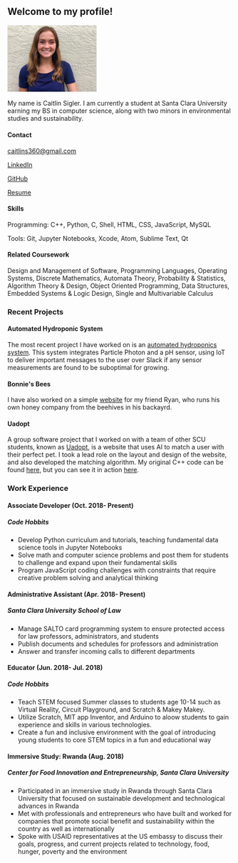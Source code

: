 ## Welcome to my profile!

<img src="images/photo%20copy.jpeg" width="200">


My name is Caitlin Sigler. I am currently a student at Santa Clara University earning my BS in computer science, along with two minors in environmental studies and sustainability. 

#### Contact
caitlins360@gmail.com


[LinkedIn](https://www.linkedin.com/in/caitlinsigler/)


[GitHub](https://github.com/caitlinsigler)


[Resume](http://)

#### Skills
Programming: C++, Python, C, Shell, HTML, CSS, JavaScript, MySQL


Tools: Git, Jupyter Notebooks, Xcode, Atom, Sublime Text, Qt

#### Related Coursework
Design and Management of Software, Programming Languages, Operating Systems, Discrete Mathematics, Automata Theory, Probability & Statistics, Algorithm Theory & Design, Object Oriented Programming, Data Structures, Embedded Systems & Logic Design, Single and Multivariable Calculus

### Recent Projects
#### Automated Hydroponic System
The most recent project I have worked on is an [automated hydroponics system](https://). This system integrates Particle Photon and a pH sensor, using IoT to deliver important messages to the user over Slack if any sensor measurements are found to be suboptimal for growing.

#### Bonnie's Bees
I have also worked on a simple [website](https://bonniebees.netlify.com/index.html) for my friend Ryan, who runs his own honey company from the beehives in his backayrd.

#### Uadopt
A group software project that I worked on with a team of other SCU students, known as [Uadopt](https://uadopt.netlify.com), is a website that uses AI to match a user with their perfect pet. I took a lead role on the layout and design of the website, and also developed the matching algorithm. My original C++ code can be found [here](https://github.com/caitlinsigler/SCUProjects/blob/master/C/AlgorithmTesting.cpp), but you can see it in action [here](https://github.com/NickPriv/Uadopt/blob/master/topFiveBreeds.php). 

### Work Experience

#### Associate Developer (Oct. 2018- Present)
##### Code Hobbits 
- Develop Python curriculum and tutorials, teaching fundamental data science tools in Jupyter Notebooks
- Solve math and computer science problems and post them for students to challenge and expand upon their fundamental skills 
- Program JavaScript coding challenges with constraints that require creative problem solving and analytical thinking

#### Administrative Assistant (Apr. 2018- Present)
##### Santa Clara University School of Law
- Manage SALTO card programming system to ensure protected access for law professors, administrators, and students 
- Publish documents and schedules for professors and administration
- Answer and transfer incoming calls to different departments

#### Educator (Jun. 2018- Jul. 2018)
##### Code Hobbits
- Teach STEM focused Summer classes to students age 10-14 such as Virtual Reality, Circuit Playground, and Scratch & Makey Makey.
- Utilize Scratch, MIT app Inventor, and Arduino to aloow students to gain experience and skills in various technologies.
- Create a fun and inclusive environment with the goal of introducing young students to core STEM topics in a fun and educational way

#### Immersive Study: Rwanda (Aug. 2018)
##### Center for Food Innovation and Entrepreneurship, Santa Clara University
- Participated in an immersive study in Rwanda through Santa Clara University that focused on
sustainable development and technological advances in Rwanda
- Met with professionals and entrepreneurs who have built and worked for companies that promote social benefit and sustainability within the country as well as internationally
- Spoke with USAID representatives at the US embassy to discuss their goals, progress, and current projects related to technology, food, hunger, poverty and the environment
